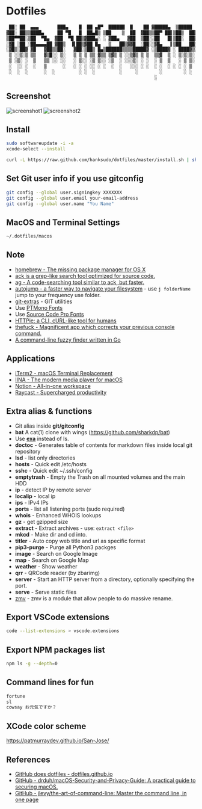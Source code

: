 # Dotfiles

```bash
 ██░ ██  ▄▄▄       ███▄    █  ██ ▄█▀  ██████  █    ██ ▓█████▄  ▒█████
▓██░ ██▒▒████▄     ██ ▀█   █  ██▄█▒ ▒██    ▒  ██  ▓██▒▒██▀ ██▌▒██▒  ██▒
▒██▀▀██░▒██  ▀█▄  ▓██  ▀█ ██▒▓███▄░ ░ ▓██▄   ▓██  ▒██░░██   █▌▒██░  ██▒
░▓█ ░██ ░██▄▄▄▄██ ▓██▒  ▐▌██▒▓██ █▄   ▒   ██▒▓▓█  ░██░░▓█▄   ▌▒██   ██░
░▓█▒░██▓ ▓█   ▓██▒▒██░   ▓██░▒██▒ █▄▒██████▒▒▒▒█████▓ ░▒████▓ ░ ████▓▒░
 ▒ ░░▒░▒ ▒▒   ▓▒█░░ ▒░   ▒ ▒ ▒ ▒▒ ▓▒▒ ▒▓▒ ▒ ░░▒▓▒ ▒ ▒  ▒▒▓  ▒ ░ ▒░▒░▒░
 ▒ ░▒░ ░  ▒   ▒▒ ░░ ░░   ░ ▒░░ ░▒ ▒░░ ░▒  ░ ░░░▒░ ░ ░  ░ ▒  ▒   ░ ▒ ▒░
 ░  ░░ ░  ░   ▒      ░   ░ ░ ░ ░░ ░ ░  ░  ░   ░░░ ░ ░  ░ ░  ░ ░ ░ ░ ▒
 ░  ░  ░      ░  ░         ░ ░  ░         ░     ░        ░        ░ ░
                                                       ░
```

## Screenshot

![screenshot1](./screenshots/terminal.png)
![screenshot2](./screenshots/weather.png)

## Install

```bash
sudo softwareupdate -i -a
xcode-select --install
```

```bash
curl -L https://raw.github.com/hanksudo/dotfiles/master/install.sh | sh
```

## Set Git user info if you use gitconfig

```bash
git config --global user.signingkey XXXXXXX
git config --global user.email your-email-address
git config --global user.name "You Name"
```

## MacOS and Terminal Settings

```bash
~/.dotfiles/macos
```

## Note

- [homebrew - The missing package manager for OS X](http://brew.sh/)
- [ack is a grep-like search tool optimized for source code.](https://github.com/beyondgrep/ack3/)
- [ag - A code-searching tool similar to ack, but faster.](https://github.com/ggreer/the_silver_searcher)
- [autojump - a faster way to navigate your filesystem](https://github.com/joelthelion/autojump) - use `j folderName` jump to your frequency use folder.
- [git-extras](https://github.com/visionmedia/git-extras) - GIT utilities
- Use [PTMono Fonts](https://fonts.google.com/specimen/PT+Mono)
- Use [Source Code Pro Fonts](https://fonts.google.com/specimen/Source+Code+Pro)
- [HTTPie: a CLI, cURL-like tool for humans](https://github.com/jakubroztocil/httpie)
- [thefuck - Magnificent app which corrects your previous console command.](https://github.com/nvbn/thefuck)
- [A command-line fuzzy finder written in Go](https://github.com/junegunn/fzf)

## Applications

- [iTerm2 - macOS Terminal Replacement](https://www.iterm2.com/)
- [IINA - The modern media player for macOS](https://iina.io/)
- [Notion - All-in-one workspace](https://www.notion.so/)
- [Raycast - Supercharged productivity](https://www.raycast.com/)

## Extra alias & functions

- Git alias inside **git/gitconfig**
- **bat** A cat(1) clone with wings (<https://github.com/sharkdp/bat>)
- Use [**exa**](https://github.com/ogham/exa) instead of ls.
- **doctoc** - Generates table of contents for markdown files inside local git repository
- **lsd** - list only directories
- **hosts** - Quick edit /etc/hosts
- **sshc** - Quick edit ~/.ssh/config
- **emptytrash** - Empty the Trash on all mounted volumes and the main HDD
- **ip** - detect IP by remote server
- **localip** - local ip
- **ips** - IPv4 IPs
- **ports** - list all listening ports (sudo required)
- **whois** - Enhanced WHOIS lookups
- **gz** - get gzipped size
- **extract** - Extract archives - use: `extract <file>`
- **mkcd** - Make dir and cd into.
- **titler** - Auto copy web title and url as specific format
- **pip3-purge** - Purge all Python3 packges
- **image** - Search on Google Image
- **map** - Search on Google Map
- **weather** - Show weather
- **qrr** - QRCode reader (by zbarimg)
- **server** - Start an HTTP server from a directory, optionally specifying the port.
- **serve** - Serve static files
- [zmv](http://zshwiki.org/home/builtin/functions/zmv) - zmv is a module that allow people to do massive rename.

## Export VSCode extensions

```bash
code --list-extensions > vscode.extensions
```

## Export NPM packages list

```bash
npm ls -g --depth=0
```

## Command lines for fun

```bash
fortune
sl
cowsay お元気ですか？
```

## XCode color scheme

<https://patmurraydev.github.io/San-Jose/>

## References

- [GitHub does dotfiles - dotfiles.github.io](http://dotfiles.github.io/)
- [GitHub - drduh/macOS-Security-and-Privacy-Guide: A practical guide to securing macOS.](https://github.com/drduh/macOS-Security-and-Privacy-Guide)
- [GitHub - jlevy/the-art-of-command-line: Master the command line, in one page](https://github.com/jlevy/the-art-of-command-line)
